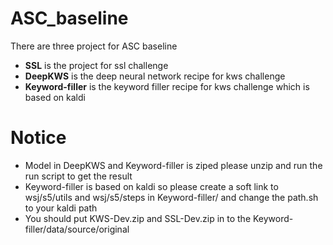 # ASC_baseline
There are three project for ASC baseline

+ **SSL** is the project for ssl challenge
+ **DeepKWS** is the deep neural network recipe for kws challenge
+ **Keyword-filler** is the keyword filler recipe for kws challenge which is based on kaldi

# Notice
+ Model in DeepKWS and Keyword-filler is ziped please unzip and run the run script to get the result
+ Keyword-filler is based on kaldi so please create a soft link to wsj/s5/utils and wsj/s5/steps in Keyword-filler/ and change the path.sh to your kaldi path
+ You should put KWS-Dev.zip and SSL-Dev.zip in to the Keyword-filler/data/source/original

